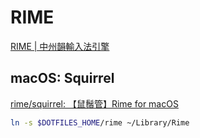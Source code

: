 # RIME

[RIME | 中州韻輸入法引擎](https://rime.im/)

## macOS: Squirrel

[rime/squirrel: 【鼠鬚管】Rime for macOS](https://github.com/rime/squirrel)

``` bash
ln -s $DOTFILES_HOME/rime ~/Library/Rime
```
